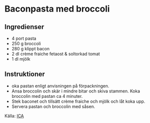 # Baconpasta med broccoli

## Ingredienser

* 4 port pasta
* 250 g broccoli
* 280 g klippt bacon
* 2 dl crème fraiche fetaost & soltorkad tomat
* 1 dl mjölk

## Instruktioner

* oka pastan enligt anvisningen på förpackningen.
* Ansa broccolin och skär i mindre bitar och skiva stammen. Koka broccolin med pastan ca 4 minuter.
* Stek baconet och tillsätt crème fraiche och mjölk och låt koka upp.
* Servera pastan och broccolin med såsen.

 Källa: [ICA](https://www.ica.se/recept/baconpasta-med-broccoli-723617/)